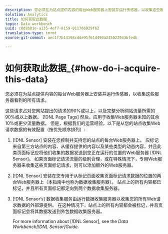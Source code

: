 ```yaml
---
description: 您必须在为站点提供内容的每台Web服务器上安装并运行传感器，以收集这些服务器看到的所有请求。
solution: Analytics
title: 如何获取此数据_
topic: Data workbench
uuid: c0d8b01e-a135-4ef7-8159-811766929f62
translation-type: tm+mt
source-git-commit: aec1f7b14198cdde91f61d490a235022943bfedb

---
```



# 如何获取此数据_{#how-do-i-acquire-this-data}

您必须在为站点提供内容的每台Web服务器上安装并运行传感器，以收集这些服务器看到的所有请求。

这些请求占对您网站提出的请求的90%或以上，以及完整分析网站流量所需的90%或以上数据。 [!DNL Page Tags] 然后，应用于收集Web服务器未知的其余10%或更少流量数据。 但是，根据我们的运营经验，以下是从您的站点收集Web请求数据的有效配置（按优先顺序排列）:

1. [!DNL Sensor] 安装在您控制并支持您的站点的每台Web服务器上。 应标记来自第三方站点的内容、从缓存提供的内容以及某些类型的动态内容，并且此类页面标记应将他们收集的数据发送到您正在运行的位置的Web服务器 [!DNL Sensor]。 如果页面标记请求流量的级别合理，或在特殊情况下，专用Web服务器来收集这些页面标记请求，则可以添加额外的Web服务器。
1. [!DNL Sensor] 安装在您专用于从标记页面收集页面标记请求数据的位置的两台Web服务器上（本指南中也称为数据收集服务器）。 站点上的所有内容都已标记，并且所有页面标记都定向到两个数据收集服务器。
1. [!DNL Sensor’s] 数据收集服务由运行数据收集服务器以收集您的所有Web请求数据的外部源提供。 在这种情况下，站点上的所有内容都会被标记，并且页面标记会将其数据发送到外包数据收集服务器。

   For more information about [!DNL Sensor], see the *Data Workbench[!DNL Sensor]Guide*.

